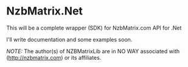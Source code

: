 ﻿NzbMatrix.Net
=============

This will be a complete wrapper (SDK) for NzbMatrix.com API for .Net

I'll write documentation and some examples soon.

*NOTE:* The author(s) of NZBMatrixLib are in NO WAY associated with (http://nzbmatrix.com) or its affiliates.